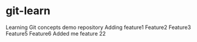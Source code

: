 # git-learn

Learning Git concepts demo repository
Adding feature1
Feature2
Feature3
Feature5
Feature6
Added me feature 22
